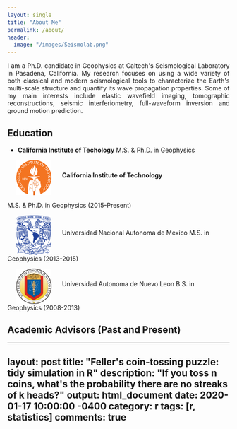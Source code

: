 ```yaml
---
layout: single
title: "About Me"
permalink: /about/
header:
  image: "/images/Seismolab.png"
---
```


<p style="text-align:justify;">I am a Ph.D. candidate in Geophysics at Caltech's Seismological Laboratory in Pasadena, California. My research focuses on using a wide variety of both classical and modern seismological tools to characterize the Earth's multi-scale structure and quantify its wave propagation properties. Some of my main interests include elastic wavefield imaging, tomographic reconstructions, seismic interferiometry, full-waveform inversion and ground motion prediction.</p>

## Education
- **California Institute of Techology**
M.S. & Ph.D. in Geophysics 

<img src="/images/CALTECH_LOGO.png" class="float-left" width="80" hspace="20" align="middle">
<strong>California Institute of Technology</strong>
<p>M.S. & Ph.D. in Geophysics (2015-Present)</p>

<p>
<img src="/images/UNAM_LOGO.png" class="float-left" width="80" hspace="20" align="middle">
Universidad Nacional Autonoma de Mexico
M.S. in Geophysics (2013-2015)
</p>

<p>
<img src="/images/UANL_LOGO.png" class="float-left" width="80" hspace="20" align="middle">
Universidad Autonoma de Nuevo Leon
B.S. in Geophysics (2008-2013)
</p>

## Academic Advisors (Past and Present)
---
layout: post
title: "Feller's coin-tossing puzzle: tidy simulation in R"
description: "If you toss n coins, what's the probability there are no streaks of k heads?"
output: html_document
date: 2020-01-17 10:00:00 -0400
category: r
tags: [r, statistics]
comments: true
---
